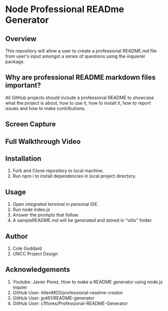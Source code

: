 # Node Professional READme Generator

## Overview
This repository will allow a user to create a professional README.md file from  user's input amongst a series of questions using the inquierer package.

## Why are professional README markdown files important?
All GitHub projects should include a professional README to showcase what the project is about, how to use it, how to install it, how to report issues and how to make contributions. 

## Screen Capture

## Full Walkthrough Video

<link href="https://drive.google.com/file/d/1mBlI8kSWilL0B2Qn-qAf3VdGX-pyjcc2/view">

## Installation
1. Fork and Clone repository to local machine.
2. Run npm i to install dependencies in local project directory.

## Usage
1. Open integrated terminal in personal IDE.
2. Run node index.js
3. Answer the prompts that follow.
4. A sampleREADME.md will be generated and stored in "utils" folder.

## Author
1. Cole Goddard
2. UNCC Project Design

## Acknowledgements
1. Youtube: Javier Perez, How to make a README generator using node.js inquier
2. GitHub User: AllenM03/professional-readme-creator
3. GitHub User: jpd61/README-generator
4. GitHub User: c1flores/Professional-README-Generator
